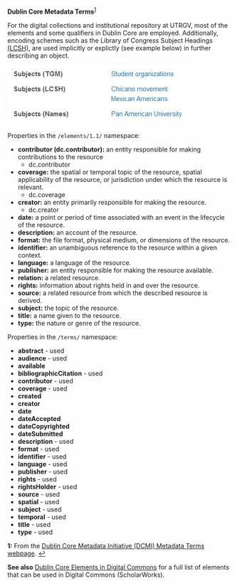 **Dublin Core Metadata Terms**<sup id="a1">[1](#f1)</sup>

For the digital collections and institutional repository at UTRGV, most of the elements and some qualifiers in Dublin Core are employed. Additionally, encoding schemes such as the Library of Congress Subject Headings [(LCSH)](https://www.loc.gov/aba/publications/FreeLCSH/freelcsh.html), are used implicitly or explictly (see example below) in further describing an object.

![example image of subject headings](docs/subjects-example.JPG)

Properties in the `/elements/1.1/` namespace:

* **contributor (dc.contributor):** an entity responsible for making contributions to the resource
  * dc.contributor
* **coverage:** the spatial or temporal topic of the resource, spatial applicability of the resource, or jurisdiction under which the resource is relevant.
  * dc.coverage
* **creator:** an entity primarily responsible for making the resource.
  * dc.creator
* **date:** a point or period of time associated with an event in the lifecycle of the resource.
* **description:** an account of the resource.
* **format:** the file format, physical medium, or dimensions of the resource.
* **identifier:** an unambiguous reference to the resource within a given context.
* **language:** a language of the resource.
* **publisher:** an entity responsible for making the resource available.
* **relation:** a related resource.
* **rights:** information about rights held in and over the resource.
* **source:** a related resource from which the described resource is derived.
* **subject:** the topic of the resource.
* **title:** a name given to the resource.
* **type:** the nature or genre of the resource.

Properties in the `/terms/` namespace:

* **abstract** - used
* **audience** - used
* **available**
* **bibliographicCitation** - used
* **contributor** - used
* **coverage** - used 
* **created**
* **creator**
* **date**
* **dateAccepted**
* **dateCopyrighted**
* **dateSubmitted**
* **description** - used 
* **format** - used
* **identifier** - used 
* **language** - used
* **publisher** - used
* **rights** - used
* **rightsHolder** - used
* **source** - used
* **spatial** - used
* **subject** - used
* **temporal** - used
* **title** - used
* **type** - used

<b id="f1">1:</b> From the [Dublin Core Metadata Initiative (DCMI) Metadata Terms webpage](https://www.dublincore.org/specifications/dublin-core/dcmi-terms/#section-3). [↩](#a1)

**See also** [Dublin Core Elements in Digital Commons](docs/Dublin-Core-Elements-in-Digital-Commons.pdf) for a full list of elements that can be used in Digital Commons (ScholarWorks).
